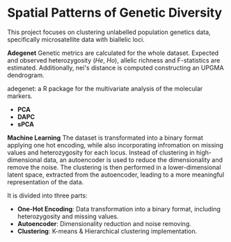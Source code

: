 # Spatial Patterns of Genetic Diversity
This project focuses on clustering unlabelled population genetics data, specifically microsatellite data with biallelic loci. 

**Adegenet**
Genetic metrics are calculated for the whole dataset. Expected and observed heterozygosity (_He_, _Ho_), allelic richness and F-statistics are estimated. Additionally, nei's distance is computed constructing an UPGMA dendrogram. 

adegenet: a R package for the multivariate analysis of the molecular markers. 
  - **PCA**
  - **DAPC**
  - **sPCA**

**Machine Learning**
The dataset is transformated into a binary format applying one hot encoding, while also incorporating infromation on missing values and heterozygosity for each locus. Instead of clustering in high-dimensional data, an autoencoder is used to reduce the dimensionality and remove the noise. The clustering is then performed in a lower-dimensional latent space, extracted from the autoencoder, leading to a more meaningful representation of the data.  

It is divided into three parts:
  - **One-Hot Encoding**: Data transformation into a binary format, including heterozygosity and missing values.
  - **Autoencoder**: Dimensionality reduction and noise removing.
  - **Clustering**: K-means & Hierarchical clustering implementation.
